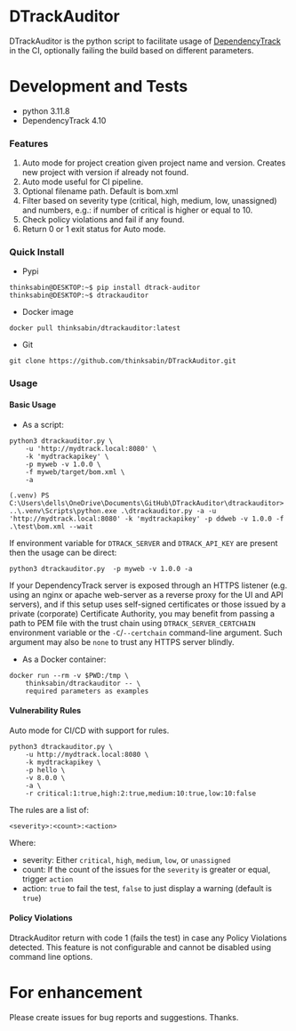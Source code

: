 # DTrackAuditor

DTrackAuditor is the python script to facilitate usage of [DependencyTrack](https://dependencytrack.org/) in the CI, optionally failing the build based on different parameters.

# Development and Tests

* python 3.11.8
* DependencyTrack 4.10

### Features  

1. Auto mode for project creation given project name and version. Creates new project with version if already not found.
2. Auto mode useful for CI pipeline.
3. Optional filename path. Default is bom.xml
4. Filter based on severity type (critical, high, medium, low, unassigned) and numbers, e.g.: if number of critical is higher or equal to 10.
5. Check policy violations and fail if any found.
6. Return 0 or 1 exit status for Auto mode.

### Quick Install

* Pypi
```
thinksabin@DESKTOP:~$ pip install dtrack-auditor
thinksabin@DESKTOP:~$ dtrackauditor
```
    
* Docker image
```
docker pull thinksabin/dtrackauditor:latest
```

* Git
```
git clone https://github.com/thinksabin/DTrackAuditor.git
```

### Usage

#### Basic Usage

* As a script:
```
python3 dtrackauditor.py \
    -u 'http://mydtrack.local:8080' \
    -k 'mydtrackapikey' \
    -p myweb -v 1.0.0 \
    -f myweb/target/bom.xml \
    -a
```

```
(.venv) PS C:\Users\dells\OneDrive\Documents\GitHub\DTrackAuditor\dtrackauditor> ..\.venv\Scripts\python.exe .\dtrackauditor.py -a -u 'http://mydtrack.local:8080' -k 'mydtrackapikey' -p ddweb -v 1.0.0 -f .\test\bom.xml --wait
```
If environment variable for `DTRACK_SERVER` and `DTRACK_API_KEY` are present then the usage can be direct:

```
python3 dtrackauditor.py  -p myweb -v 1.0.0 -a
```

If your DependencyTrack server is exposed through an HTTPS listener (e.g.
using an nginx or apache web-server as a reverse proxy for the UI and API
servers), and if this setup uses self-signed certificates or those issued by
a private (corporate) Certificate Authority, you may benefit from passing
a path to PEM file with the trust chain using `DTRACK_SERVER_CERTCHAIN`
environment variable or the `-C`/`--certchain` command-line argument.
Such argument may also be `none` to trust any HTTPS server blindly.

* As a Docker container:
```
docker run --rm -v $PWD:/tmp \
    thinksabin/dtrackauditor -- \
    required parameters as examples
```

#### Vulnerability Rules

Auto mode for CI/CD with support for rules.

```
python3 dtrackauditor.py \
    -u http://mydtrack.local:8080 \
    -k mydtrackapikey \
    -p hello \
    -v 8.0.0 \
    -a \
    -r critical:1:true,high:2:true,medium:10:true,low:10:false
```

The rules are a list of:

```
<severity>:<count>:<action>
```

Where:

 * severity: Either `critical`, `high`, `medium`, `low`, or `unassigned`
 * count: If the count of the issues for the `severity` is greater or equal, trigger `action`
 * action: `true` to fail the test, `false` to just display a warning (default is `true`)

#### Policy Violations

DtrackAuditor return with code 1 (fails the test) in case any Policy Violations detected. This feature is not configurable and cannot be disabled using command line options.

# For enhancement
Please create issues for bug reports and suggestions. Thanks.
